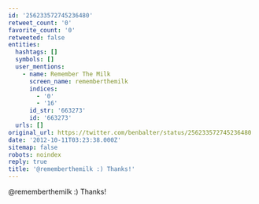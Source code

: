 ```yaml
---
id: '256233572745236480'
retweet_count: '0'
favorite_count: '0'
retweeted: false
entities:
  hashtags: []
  symbols: []
  user_mentions:
    - name: Remember The Milk
      screen_name: rememberthemilk
      indices:
        - '0'
        - '16'
      id_str: '663273'
      id: '663273'
  urls: []
original_url: https://twitter.com/benbalter/status/256233572745236480
date: '2012-10-11T03:23:38.000Z'
sitemap: false
robots: noindex
reply: true
title: '@rememberthemilk :) Thanks!'
---
```


@rememberthemilk :) Thanks!